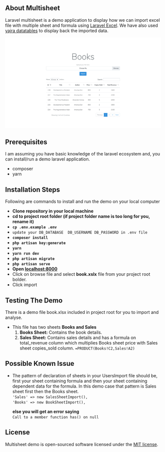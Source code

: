 ## About Multisheet

Laravel multisheet is a demo application to display how we can import excel file with  multiple sheet and formula using [Laravel Excel](https://laravel-excel.com/). We have also used [yajra datatables](https://datatables.yajrabox.com/) to display back the imported data.

![multisheet](/multisheet.png?v=4&s=400)

## Prerequisites
I am assuming you have basic knowledge of the laravel ecosystem and, you can install/run a demo laravel application.
- composer
- yarn

## Installation Steps

Following are commands to install and run the demo on your local computer
- **Clone repository in your local machine**
- **cd to project root folder (if project folder name is too long for you, rename it)**
- **`cp .env.example .env`**
- `update your DB_DATABASE  DB_USERNAME DB_PASSWORD in .env file`
- **`composer install`**
- **`php artisan key:generate`**
- **`yarn`**
- **`yarn run dev`**
- **`php artisan migrate`**
- **`php artisan serve`**
- **Open [localhost:8000](http://localhost:8000)**
- Click on browse file and select **book.xslx** file from your project root bolder.
- Click import

## Testing The Demo
There is a demo file book.xlsx included in project root for you to import and analyse.

- This file has two sheets **Books and Sales** 
  1.  **Books Sheet:** Contains the book details.
  2. **Sales Sheet:**  Contains sales details and has a formula on total_revenue column which multiplies Books sheet price with Sales sheet copies_sold column. 
  `=PRODUCT(Books!C2,Sales!A2)`

## Possible Known Issue

- The pattern of declaration of sheets in your UsersImport file should be, first your sheet containing formula and then your sheet containing dependent data for the formula. In this demo case that pattern is
  Sales sheet first then the Books sheet.  
  `'Sales' => new SalesSheetImport(),`  
    `'Books' => new BookSheetImport(),`  
   
   **else you will get an error saying**   
   `Call to a member function has() on null`
## License

Multisheet demo is open-sourced software licensed under the [MIT license](https://opensource.org/licenses/MIT).
